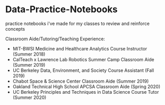 # Data-Practice-Notebooks
practice notebooks i've made for my classes to review and reinforce concepts

Classroom Aide/Tutoring/Teaching Experience:

* MIT-BWSI Medicine and Healthcare Analytics Course Instructor (Summer 2018)
* CalTeach x Lawrence Lab Robotics Summer Camp Classroom Aide (Summer 2019)
* UC Berkeley Data, Environment, and Society Course Assistant (Fall 2019)
* Chabot Space & Science Center Classroom Aide (Summer 2019)
* Oakland Technical High School APCSA Classroom Aide (Spring 2020)
* UC Berkeley Principles and Techniques in Data Science Course Tutor (Summer 2020)
